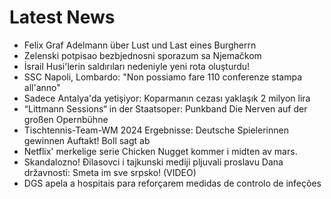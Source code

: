 # Latest News
-  Felix Graf Adelmann über Lust und Last eines Burgherrn
-  Zelenski potpisao bezbjednosni sporazum sa Njemačkom
-  İsrail Husi'lerin saldırıları nedeniyle yeni rota oluşturdu!
-  SSC Napoli, Lombardo: "Non possiamo fare 110 conferenze stampa all'anno"
-  Sadece Antalya'da yetişiyor: Koparmanın cezası yaklaşık 2 milyon lira
-  “Littmann Sessions“ in der Staatsoper: Punkband Die Nerven auf der großen Opernbühne
-  Tischtennis-Team-WM 2024 Ergebnisse: Deutsche Spielerinnen gewinnen Auftakt! Boll sagt ab
-  Netflix' merkelige serie Chicken Nugget kommer i midten av mars.
-  Skandalozno! Đilasovci i tajkunski mediji pljuvali proslavu Dana državnosti: Smeta im sve srpsko! (VIDEO)
-  DGS apela a hospitais para reforçarem medidas de controlo de infeções
